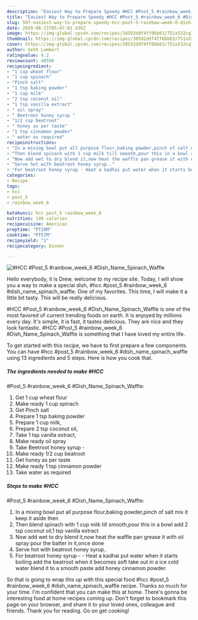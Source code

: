 ```yaml
---
description: "Easiest Way to Prepare Speedy #HCC #Post_5 #rainbow_week_6 #Dish_Name_Spinach_Waffle"
title: "Easiest Way to Prepare Speedy #HCC #Post_5 #rainbow_week_6 #Dish_Name_Spinach_Waffle"
slug: 587-easiest-way-to-prepare-speedy-hcc-post-5-rainbow-week-6-dish-name-spinach-waffle
date: 2020-08-21T05:47:01.436Z
image: https://img-global.cpcdn.com/recipes/38592ddf4ff0bb63/751x532cq70/hcc-post_5-rainbow_week_6-dish_name_spinach_waffle-recipe-main-photo.jpg
thumbnail: https://img-global.cpcdn.com/recipes/38592ddf4ff0bb63/751x532cq70/hcc-post_5-rainbow_week_6-dish_name_spinach_waffle-recipe-main-photo.jpg
cover: https://img-global.cpcdn.com/recipes/38592ddf4ff0bb63/751x532cq70/hcc-post_5-rainbow_week_6-dish_name_spinach_waffle-recipe-main-photo.jpg
author: Seth Lambert
ratingvalue: 4.2
reviewcount: 48598
recipeingredient:
- "1 cup wheat flour"
- "1 cup spinach"
- "Pinch salt"
- "1 tsp baking powder"
- "1 cup milk"
- "2 tsp coconut oil"
- "1 tsp vanilla extract"
- " oil spray"
- " Beetroot honey syrup "
- "1/2 cup beatroot"
- " honey as per taste"
- "1 tsp cinnamon powder"
- " water as required"
recipeinstructions:
- "In a mixing bowl put all purpose flour,baking powder,pinch of salt mix it keep it aside then"
- "Then blend spinach with 1 cup milk till smooth,pour this in a bowl add 2 tsp coconut oil,1 tsp vanilla extract"
- "Now add wet to dry blend it,now heat the waffle pan grease it with oil spray pour the batter in it,once done"
- "Serve hot with beatroot honey syrup.."
- "For beatroot honey syrup - Heat a kadhai put water when it starts boiling add the beatroot when it becomes soft take out in a ice cold water blend it to a smooth paste add honey cinnamon powder."
categories:
- Recipe
tags:
- hcc
- post_5
- rainbow_week_6

katakunci: hcc post_5 rainbow_week_6 
nutrition: 149 calories
recipecuisine: American
preptime: "PT28M"
cooktime: "PT57M"
recipeyield: "1"
recipecategory: Dinner

---
```



![#HCC
#Post_5
#rainbow_week_6
#Dish_Name_Spinach_Waffle](https://img-global.cpcdn.com/recipes/38592ddf4ff0bb63/751x532cq70/hcc-post_5-rainbow_week_6-dish_name_spinach_waffle-recipe-main-photo.jpg)

Hello everybody, it is Drew, welcome to my recipe site. Today, I will show you a way to make a special dish, #hcc
#post_5
#rainbow_week_6
#dish_name_spinach_waffle. One of my favorites. This time, I will make it a little bit tasty. This will be really delicious.



#HCC
#Post_5
#rainbow_week_6
#Dish_Name_Spinach_Waffle is one of the most favored of current trending foods on earth. It is enjoyed by millions every day. It's simple, it is fast, it tastes delicious. They are nice and they look fantastic. #HCC
#Post_5
#rainbow_week_6
#Dish_Name_Spinach_Waffle is something that I have loved my entire life.


To get started with this recipe, we have to first prepare a few components. You can have #hcc
#post_5
#rainbow_week_6
#dish_name_spinach_waffle using 13 ingredients and 5 steps. Here is how you cook that.

<!--inarticleads1-->

##### The ingredients needed to make #HCC
#Post_5
#rainbow_week_6
#Dish_Name_Spinach_Waffle:

1. Get 1 cup wheat flour
1. Make ready 1 cup spinach
1. Get Pinch salt
1. Prepare 1 tsp baking powder
1. Prepare 1 cup milk,
1. Prepare 2 tsp coconut oil,
1. Take 1 tsp vanilla extract,
1. Make ready  oil spray
1. Take  Beetroot honey syrup -
1. Make ready 1/2 cup beatroot
1. Get  honey as per taste
1. Make ready 1 tsp cinnamon powder
1. Take  water as required




<!--inarticleads2-->

##### Steps to make #HCC
#Post_5
#rainbow_week_6
#Dish_Name_Spinach_Waffle:

1. In a mixing bowl put all purpose flour,baking powder,pinch of salt mix it keep it aside then
1. Then blend spinach with 1 cup milk till smooth,pour this in a bowl add 2 tsp coconut oil,1 tsp vanilla extract
1. Now add wet to dry blend it,now heat the waffle pan grease it with oil spray pour the batter in it,once done
1. Serve hot with beatroot honey syrup..
1. For beatroot honey syrup - - Heat a kadhai put water when it starts boiling add the beatroot when it becomes soft take out in a ice cold water blend it to a smooth paste add honey cinnamon powder.




So that is going to wrap this up with this special food #hcc
#post_5
#rainbow_week_6
#dish_name_spinach_waffle recipe. Thanks so much for your time. I'm confident that you can make this at home. There's gonna be interesting food at home recipes coming up. Don't forget to bookmark this page on your browser, and share it to your loved ones, colleague and friends. Thank you for reading. Go on get cooking!

